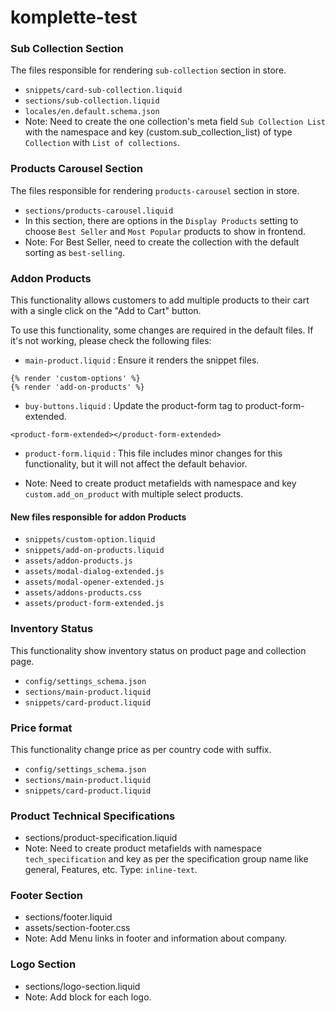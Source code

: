 # komplette-test

### Sub Collection Section

The files responsible for rendering `sub-collection` section in store.

- `snippets/card-sub-collection.liquid`
- `sections/sub-collection.liquid`
- `locales/en.default.schema.json`
- Note: Need to create the one collection's meta field `Sub Collection List` with the namespace and key (custom.sub_collection_list) of type `Collection` with `List of collections`.

### Products Carousel Section

The files responsible for rendering `products-carousel` section in store.

- `sections/products-carousel.liquid`
- In this section, there are options in the `Display Products` setting to choose `Best Seller` and `Most Popular` products to show in frontend.
- Note: For Best Seller, need to create the collection with the default sorting as `best-selling`.


### Addon Products

This functionality allows customers to add multiple products to their cart with a single click on the "Add to Cart" button.

To use this functionality, some changes are required in the default files. If it's not working, please check the following files:

- `main-product.liquid` :  Ensure it renders the snippet files.
```
{% render 'custom-options' %}
{% render 'add-on-products' %}
```

- `buy-buttons.liquid` : Update the product-form tag to product-form-extended.
```
<product-form-extended></product-form-extended>
```

- `product-form.liquid` :  This file includes minor changes for this functionality, but it will not affect the default behavior.

- Note: Need to create product metafields with namespace and key `custom.add_on_product` with multiple select products.

#### New files responsible for addon Products

- `snippets/custom-option.liquid`
- `snippets/add-on-products.liquid`
- `assets/addon-products.js`
- `assets/modal-dialog-extended.js`
- `assets/modal-opener-extended.js`
- `assets/addons-products.css`
- `assets/product-form-extended.js`

### Inventory Status

This functionality show inventory status on product page and collection page.

- `config/settings_schema.json`
- `sections/main-product.liquid`
- `snippets/card-product.liquid`

### Price format

This functionality change price as per country code with suffix.

- `config/settings_schema.json`
- `sections/main-product.liquid`
- `snippets/card-product.liquid`

### Product Technical Specifications

- sections/product-specification.liquid
- Note: Need to create product metafields with namespace `tech_specification` and key as per the specification group name like general, Features, etc. Type: `inline-text`.

### Footer Section

- sections/footer.liquid
- assets/section-footer.css
- Note: Add Menu links in footer and information about company.

### Logo Section

- sections/logo-section.liquid
- Note: Add block for each logo.